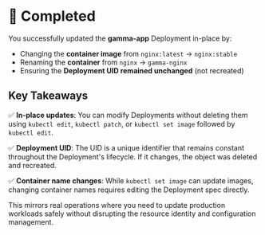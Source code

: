 # 🎉 Completed

You successfully updated the **gamma-app** Deployment in-place by:
- Changing the **container image** from `nginx:latest` → `nginx:stable`
- Renaming the **container** from `nginx` → `gamma-nginx`
- Ensuring the **Deployment UID remained unchanged** (not recreated)

## Key Takeaways

✅ **In-place updates**: You can modify Deployments without deleting them using `kubectl edit`, `kubectl patch`, or `kubectl set image` followed by `kubectl edit`.

✅ **Deployment UID**: The UID is a unique identifier that remains constant throughout the Deployment's lifecycle. If it changes, the object was deleted and recreated.

✅ **Container name changes**: While `kubectl set image` can update images, changing container names requires editing the Deployment spec directly.

This mirrors real operations where you need to update production workloads safely without disrupting the resource identity and configuration management.
